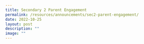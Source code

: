 ```yaml
---
title: Secondary 2 Parent Engagement
permalink: /resources/announcements/sec2-parent-engagement/
date: 2022-10-25
layout: post
description: ""
image: ""
---
```


